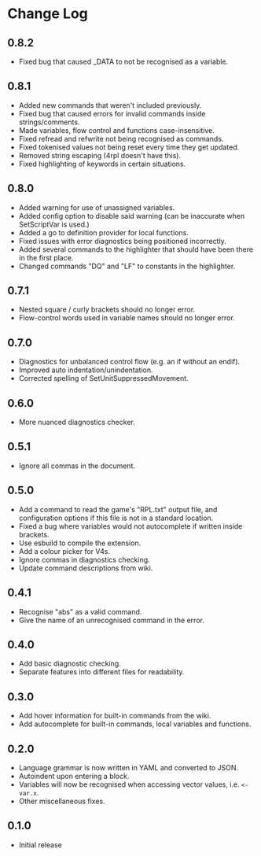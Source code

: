 # Change Log

## 0.8.2
- Fixed bug that caused _DATA to not be recognised as a variable.

## 0.8.1
- Added new commands that weren't included previously.
- Fixed bug that caused errors for invalid commands inside strings/comments.
- Made variables, flow control and functions case-insensitive.
- Fixed refread and refwrite not being recognised as commands.
- Fixed tokenised values not being reset every time they get updated.
- Removed string escaping (4rpl doesn't have this).
- Fixed highlighting of keywords in certain situations.

## 0.8.0
- Added warning for use of unassigned variables.
- Added config option to disable said warning (can be inaccurate when SetScriptVar is used.)
- Added a go to definition provider for local functions.
- Fixed issues with error diagnostics being positioned incorrectly.
- Added several commands to the highlighter that should have been there in the first place.
- Changed commands "DQ" and "LF" to constants in the highlighter.

## 0.7.1
- Nested square / curly brackets should no longer error.
- Flow-control words used in variable names should no longer error.

## 0.7.0
- Diagnostics for unbalanced control flow (e.g. an if without an endif).
- Improved auto indentation/unindentation.
- Corrected spelling of SetUnitSuppressedMovement.

## 0.6.0
- More nuanced diagnostics checker.

## 0.5.1
- Ignore all commas in the document.

## 0.5.0
- Add a command to read the game's "RPL.txt" output file, and configuration options if this file is not in a standard location.
- Fixed a bug where variables would not autocomplete if written inside brackets.
- Use esbuild to compile the extension.
- Add a colour picker for V4s.
- Ignore commas in diagnostics checking.
- Update command descriptions from wiki.

## 0.4.1
- Recognise "abs" as a valid command.
- Give the name of an unrecognised command in the error.

## 0.4.0
- Add basic diagnostic checking.
- Separate features into different files for readability.

## 0.3.0

- Add hover information for built-in commands from the wiki.
- Add autocomplete for built-in commands, local variables and functions.

## 0.2.0

- Language grammar is now written in YAML and converted to JSON.
- Autoindent upon entering a block.
- Variables will now be recognised when accessing vector values, i.e. `<-var.x`.
- Other miscellaneous fixes.

## 0.1.0

- Initial release
